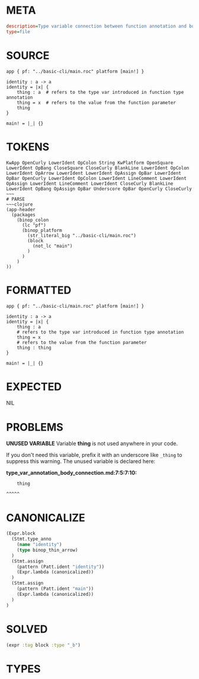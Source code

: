 # META
~~~ini
description=Type variable connection between function annotation and body
type=file
~~~
# SOURCE
~~~roc
app { pf: "../basic-cli/main.roc" platform [main!] }

identity : a -> a
identity = |x| {
    thing : a  # refers to the type var introduced in function type annotation
    thing = x  # refers to the value from the function parameter
    thing
}

main! = |_| {}
~~~
# TOKENS
~~~text
KwApp OpenCurly LowerIdent OpColon String KwPlatform OpenSquare LowerIdent OpBang CloseSquare CloseCurly BlankLine LowerIdent OpColon LowerIdent OpArrow LowerIdent LowerIdent OpAssign OpBar LowerIdent OpBar OpenCurly LowerIdent OpColon LowerIdent LineComment LowerIdent OpAssign LowerIdent LineComment LowerIdent CloseCurly BlankLine LowerIdent OpBang OpAssign OpBar Underscore OpBar OpenCurly CloseCurly ~~~
# PARSE
~~~clojure
(app-header
  (packages
    (binop_colon
      (lc "pf")
      (binop_platform
        (str_literal_big "../basic-cli/main.roc")
        (block
          (not_lc "main")
        )
      )
    )
))
~~~
# FORMATTED
~~~roc
app { pf: "../basic-cli/main.roc" platform [main!] }

identity : a -> a
identity = |x| {
	thing : a
	# refers to the type var introduced in function type annotation
	thing = x
	# refers to the value from the function parameter
	thing : thing
}

main! = |_| {}
~~~
# EXPECTED
NIL
# PROBLEMS
**UNUSED VARIABLE**
Variable **thing** is not used anywhere in your code.

If you don't need this variable, prefix it with an underscore like `_thing` to suppress this warning.
The unused variable is declared here:

**type_var_annotation_body_connection.md:7:5:7:10:**
```roc
    thing
```
    ^^^^^


# CANONICALIZE
~~~clojure
(Expr.block
  (Stmt.type_anno
    (name "identity")
    (type binop_thin_arrow)
  )
  (Stmt.assign
    (pattern (Patt.ident "identity"))
    (Expr.lambda (canonicalized))
  )
  (Stmt.assign
    (pattern (Patt.ident "main"))
    (Expr.lambda (canonicalized))
  )
)
~~~
# SOLVED
~~~clojure
(expr :tag block :type "_b")
~~~
# TYPES
~~~roc
~~~
